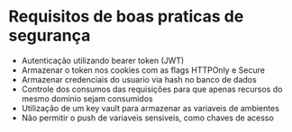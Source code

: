 # Requisitos de boas praticas de segurança

- Autenticação utilizando bearer token (JWT)
- Armazenar o token nos cookies com as flags HTTPOnly e Secure
- Armazenar credenciais do usuario via hash no banco de dados
- Controle dos consumos das requisições para que apenas recursos do mesmo dominio sejam consumidos
- Utilização de um key vault para armazenar as variaveis de ambientes
- Não permitir o push de variaveis sensiveis, como chaves de acesso